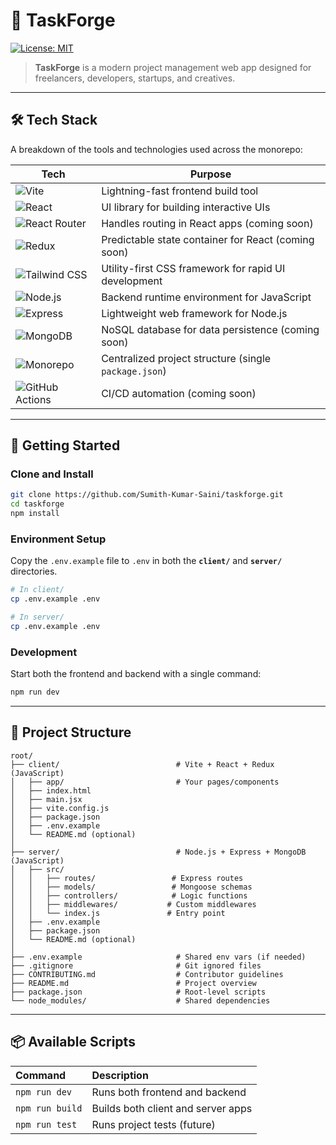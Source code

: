 # 📂 TaskForge

[![License: MIT](https://img.shields.io/badge/License-MIT-yellow.svg?style=flat-square)](LICENSE)

> **TaskForge** is a modern project management web app designed for freelancers, developers, startups, and creatives.

---

## 🛠️ Tech Stack

A breakdown of the tools and technologies used across the monorepo:

| Tech | Purpose |
|------|---------|
| ![Vite](https://img.shields.io/badge/-Vite-646CFF?style=flat-square&logo=vite&logoColor=white) | Lightning-fast frontend build tool |
| ![React](https://img.shields.io/badge/-React-61DAFB?style=flat-square&logo=react&logoColor=black) | UI library for building interactive UIs |
| ![React Router](https://img.shields.io/badge/-React%20Router-CA4245?style=flat-square&logo=react-router&logoColor=white) | Handles routing in React apps (coming soon) |
| ![Redux](https://img.shields.io/badge/-Redux-764ABC?style=flat-square&logo=redux&logoColor=white) | Predictable state container for React (coming soon) |
| ![Tailwind CSS](https://img.shields.io/badge/-Tailwind%20CSS-06B6D4?style=flat-square&logo=tailwind-css&logoColor=white) | Utility-first CSS framework for rapid UI development |
| ![Node.js](https://img.shields.io/badge/-Node.js-339933?style=flat-square&logo=node.js&logoColor=white) | Backend runtime environment for JavaScript |
| ![Express](https://img.shields.io/badge/-Express-000000?style=flat-square&logo=express&logoColor=white) | Lightweight web framework for Node.js |
| ![MongoDB](https://img.shields.io/badge/-MongoDB-47A248?style=flat-square&logo=mongodb&logoColor=white) | NoSQL database for data persistence (coming soon) |
| ![Monorepo](https://img.shields.io/badge/-Monorepo-555555?style=flat-square&logo=nx&logoColor=white) | Centralized project structure (single `package.json`) |
| ![GitHub Actions](https://img.shields.io/badge/-GitHub%20Actions-2088FF?style=flat-square&logo=github-actions&logoColor=white) | CI/CD automation (coming soon) |
---

## 🚀 Getting Started

### Clone and Install

```bash
git clone https://github.com/Sumith-Kumar-Saini/taskforge.git
cd taskforge
npm install
````

### Environment Setup

Copy the `.env.example` file to `.env` in both the **`client/`** and **`server/`** directories.

```bash
# In client/
cp .env.example .env

# In server/
cp .env.example .env
```

### Development

Start both the frontend and backend with a single command:

```bash
npm run dev
```

-----

## 📁 Project Structure

```
root/
├── client/                          # Vite + React + Redux (JavaScript)
│   ├── app/                         # Your pages/components
│   ├── index.html
│   ├── main.jsx
│   ├── vite.config.js
│   ├── package.json
│   ├── .env.example
│   └── README.md (optional)
│
├── server/                          # Node.js + Express + MongoDB (JavaScript)
│   ├── src/
│   │   ├── routes/                 # Express routes
│   │   ├── models/                 # Mongoose schemas
│   │   ├── controllers/            # Logic functions
│   │   ├── middlewares/           # Custom middlewares
│   │   └── index.js               # Entry point
│   ├── .env.example
│   ├── package.json
│   └── README.md (optional)
│
├── .env.example                     # Shared env vars (if needed)
├── .gitignore                       # Git ignored files
├── CONTRIBUTING.md                  # Contributor guidelines
├── README.md                        # Project overview
├── package.json                     # Root-level scripts
└── node_modules/                    # Shared dependencies
```

-----

## 📦 Available Scripts

| Command           | Description                        |
| :---------------- | :--------------------------------- |
| `npm run dev`     | Runs both frontend and backend     |
| `npm run build`   | Builds both client and server apps |
| `npm run test`    | Runs project tests (future)        |

